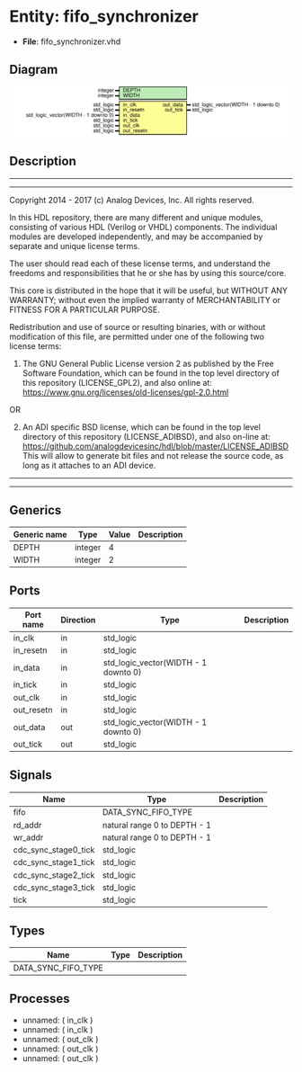 # Entity: fifo_synchronizer

- **File**: fifo_synchronizer.vhd
## Diagram

![Diagram](fifo_synchronizer.svg "Diagram")
## Description

 ***************************************************************************
 ***************************************************************************
 Copyright 2014 - 2017 (c) Analog Devices, Inc. All rights reserved.

 In this HDL repository, there are many different and unique modules, consisting
 of various HDL (Verilog or VHDL) components. The individual modules are
 developed independently, and may be accompanied by separate and unique license
 terms.

 The user should read each of these license terms, and understand the
 freedoms and responsibilities that he or she has by using this source/core.

 This core is distributed in the hope that it will be useful, but WITHOUT ANY
 WARRANTY; without even the implied warranty of MERCHANTABILITY or FITNESS FOR
 A PARTICULAR PURPOSE.

 Redistribution and use of source or resulting binaries, with or without modification
 of this file, are permitted under one of the following two license terms:

   1. The GNU General Public License version 2 as published by the
      Free Software Foundation, which can be found in the top level directory
      of this repository (LICENSE_GPL2), and also online at:
      <https://www.gnu.org/licenses/old-licenses/gpl-2.0.html>

 OR

   2. An ADI specific BSD license, which can be found in the top level directory
      of this repository (LICENSE_ADIBSD), and also on-line at:
      https://github.com/analogdevicesinc/hdl/blob/master/LICENSE_ADIBSD
      This will allow to generate bit files and not release the source code,
      as long as it attaches to an ADI device.

 ***************************************************************************
 ***************************************************************************
## Generics

| Generic name | Type    | Value | Description |
| ------------ | ------- | ----- | ----------- |
| DEPTH        | integer | 4     |             |
| WIDTH        | integer | 2     |             |
## Ports

| Port name  | Direction | Type                                 | Description |
| ---------- | --------- | ------------------------------------ | ----------- |
| in_clk     | in        | std_logic                            |             |
| in_resetn  | in        | std_logic                            |             |
| in_data    | in        | std_logic_vector(WIDTH - 1 downto 0) |             |
| in_tick    | in        | std_logic                            |             |
| out_clk    | in        | std_logic                            |             |
| out_resetn | in        | std_logic                            |             |
| out_data   | out       | std_logic_vector(WIDTH - 1 downto 0) |             |
| out_tick   | out       | std_logic                            |             |
## Signals

| Name                 | Type                         | Description |
| -------------------- | ---------------------------- | ----------- |
| fifo                 | DATA_SYNC_FIFO_TYPE          |             |
| rd_addr              | natural range 0 to DEPTH - 1 |             |
| wr_addr              | natural range 0 to DEPTH - 1 |             |
| cdc_sync_stage0_tick | std_logic                    |             |
| cdc_sync_stage1_tick | std_logic                    |             |
| cdc_sync_stage2_tick | std_logic                    |             |
| cdc_sync_stage3_tick | std_logic                    |             |
| tick                 | std_logic                    |             |
## Types

| Name                | Type | Description |
| ------------------- | ---- | ----------- |
| DATA_SYNC_FIFO_TYPE |      |             |
## Processes
- unnamed: ( in_clk )
- unnamed: ( in_clk )
- unnamed: ( out_clk )
- unnamed: ( out_clk )
- unnamed: ( out_clk )
